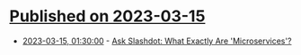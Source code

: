 # [Published on 2023-03-15](index.md)

* [2023-03-15, 01:30:00](https://ask.slashdot.org/story/23/03/15/0028245/ask-slashdot-what-exactly-are-microservices?utm_source=rss1.0mainlinkanon&utm_medium=feed) - [Ask Slashdot: What Exactly Are 'Microservices'?](https://ask.slashdot.org/story/23/03/15/0028245/ask-slashdot-what-exactly-are-microservices?utm_source=rss1.0mainlinkanon&utm_medium=feed)
